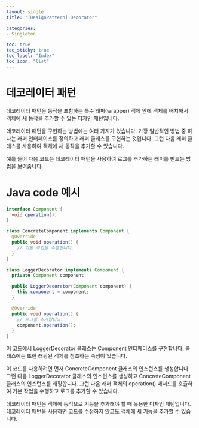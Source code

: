 ```yaml
---
layout: single
title: "[DesignPattern] Decorator"

categories:
- Singleton

toc: true
toc_sticky: true
toc_label: "Index"
toc_icon: "list"
---
```


# **데코레이터 패턴**

데코레이터 패턴은 동작을 포함하는 특수 래퍼(wrapper) 객체 안에 객체를 배치해서 객체에 새 동작을 추가할 수 있는 디자인 패턴입니다.

데코레이터 패턴을 구현하는 방법에는 여러 가지가 있습니다. 가장 일반적인 방법 중 하나는 래퍼 인터페이스를 정의하고 래퍼 클래스를 구현하는 것입니다. 그런 다음 래퍼 클래스를 사용하여 객체에 새 동작을 추가할 수 있습니다.

예를 들어 다음 코드는 데코레이터 패턴을 사용하여 로그를 추가하는 래퍼를 만드는 방법을 보여줍니다.

# Java code 예시

```java
interface Component {
  void operation();
}

class ConcreteComponent implements Component {
  @Override
  public void operation() {
    // 기본 작업을 수행합니다.
  }
}

class LoggerDecorator implements Component {
  private Component component;

  public LoggerDecorator(Component component) {
    this.component = component;
  }

  @Override
  public void operation() {
    // 로그를 추가합니다.
    component.operation();
  }
}

```

이 코드에서 LoggerDecorator 클래스는 Component 인터페이스를 구현합니다. 클래스에는 또한 래핑된 객체를 참조하는 속성이 있습니다.

이 코드를 사용하려면 먼저 ConcreteComponent 클래스의 인스턴스를 생성합니다. 그런 다음 LoggerDecorator 클래스의 인스턴스를 생성하고 ConcreteComponent 클래스의 인스턴스를 래핑합니다. 그런 다음 래퍼 객체의 operation() 메서드를 호출하여 기본 작업을 수행하고 로그를 추가할 수 있습니다.

데코레이터 패턴은 객체에 동적으로 기능을 추가해야 할 때 유용한 디자인 패턴입니다. 데코레이터 패턴을 사용하면 코드를 수정하지 않고도 객체에 새 기능을 추가할 수 있습니다.


